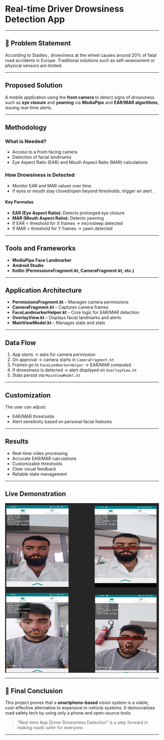 # Real-time Driver Drowsiness Detection App


---


## 🚨 Problem Statement

According to Stadies , drowsiness at the wheel causes around 20% of fatal road accidents in Europe. Traditional solutions such as self-assessment or physical sensors are limited.

---

##  Proposed Solution

A mobile application using the **front camera** to detect signs of drowsiness such as **eye closure** and **yawning** via **MediaPipe** and **EAR/MAR algorithms**, issuing real-time alerts.

---

##  Methodology

### What is Needed?

- Access to a front-facing camera
- Detection of facial landmarks
- Eye Aspect Ratio (EAR) and Mouth Aspect Ratio (MAR) calculations

### How Drowsiness is Detected

- Monitor EAR and MAR values over time.
- If eyes or mouth stay closed/open beyond thresholds, trigger an alert.

#### Key Formulas

- **EAR (Eye Aspect Ratio):** Detects prolonged eye closure
- **MAR (Mouth Aspect Ratio):** Detects yawning
- If EAR < threshold for X frames → microsleep detected
- If MAR > threshold for Y frames → yawn detected

---

##  Tools and Frameworks

- **MediaPipe Face Landmarker**
- **Android Studio**
- **Kotlin (PermissionsFragment.kt, CameraFragment.kt, etc.)**

---

##  Application Architecture

- **PermissionsFragment.kt** – Manages camera permissions
- **CameraFragment.kt** – Captures camera frames
- **FaceLandmarkerHelper.kt** – Core logic for EAR/MAR detection
- **OverlayView.kt** – Displays facial landmarks and alerts
- **MainViewModel.kt** – Manages state and stats

---

##  Data Flow

1. App starts → asks for camera permission
2. On approval → camera starts in `CameraFragment.kt`
3. Frames go to `FaceLandmarkerHelper` → EAR/MAR computed
4. If drowsiness is detected → alert displayed on `OverlayView.kt`
5. Stats persist via `MainViewModel.kt`

---

##  Customization

The user can adjust:
- EAR/MAR thresholds
- Alert sensitivity based on personal facial features

---

##  Results

- Real-time video processing
- Accurate EAR/MAR calculations
- Customizable thresholds
- Clear visual feedback
- Reliable state management

---

##  Live Demonstration

![Figure](./Demo.png)


---

## 🧾 Final Conclusion

This project proves that a **smartphone-based** vision system is a viable, cost-effective alternative to expensive in-vehicle systems. It democratizes road safety tech by using only a phone and open-source tools.

> “Real-time App Driver Drowsiness Detection” is a step forward in making roads safer for everyone.

---
